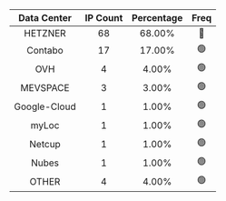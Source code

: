 | Data Center | IP Count | Percentage | Freq |
|:------------:|:--------:|:-----------:|:-----:|
| HETZNER | 68 | 68.00% | 🔴 |
| Contabo | 17 | 17.00% | 🟢 |
| OVH | 4 | 4.00% | 🟢 |
| MEVSPACE | 3 | 3.00% | 🟢 |
| Google-Cloud | 1 | 1.00% | 🟢 |
| myLoc | 1 | 1.00% | 🟢 |
| Netcup | 1 | 1.00% | 🟢 |
| Nubes | 1 | 1.00% | 🟢 |
| OTHER | 4 | 4.00% | 🟢 |